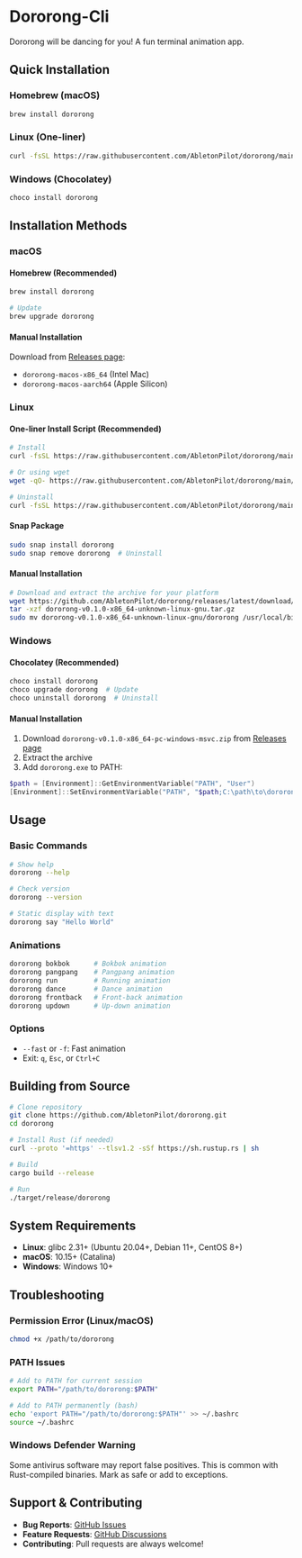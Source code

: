 # Dororong-Cli

Dororong will be dancing for you! A fun terminal animation app.

## Quick Installation

### Homebrew (macOS)
```bash
brew install dororong
```

### Linux (One-liner)
```bash
curl -fsSL https://raw.githubusercontent.com/AbletonPilot/dororong/main/install/install.sh | bash
```

### Windows (Chocolatey)
```powershell
choco install dororong
```

## Installation Methods

### macOS

#### Homebrew (Recommended)
```bash
brew install dororong

# Update
brew upgrade dororong
```

#### Manual Installation
Download from [Releases page](https://github.com/AbletonPilot/dororong/releases):
- `dororong-macos-x86_64` (Intel Mac)
- `dororong-macos-aarch64` (Apple Silicon)

### Linux

#### One-liner Install Script (Recommended)
```bash
# Install
curl -fsSL https://raw.githubusercontent.com/AbletonPilot/dororong/main/install/install.sh | bash

# Or using wget
wget -qO- https://raw.githubusercontent.com/AbletonPilot/dororong/main/install/install.sh | bash

# Uninstall
curl -fsSL https://raw.githubusercontent.com/AbletonPilot/dororong/main/install/uninstall.sh | bash
```

#### Snap Package
```bash
sudo snap install dororong
sudo snap remove dororong  # Uninstall
```

#### Manual Installation
```bash
# Download and extract the archive for your platform
wget https://github.com/AbletonPilot/dororong/releases/latest/download/dororong-v0.1.0-x86_64-unknown-linux-gnu.tar.gz
tar -xzf dororong-v0.1.0-x86_64-unknown-linux-gnu.tar.gz
sudo mv dororong-v0.1.0-x86_64-unknown-linux-gnu/dororong /usr/local/bin/
```

### Windows

#### Chocolatey (Recommended)
```powershell
choco install dororong
choco upgrade dororong  # Update
choco uninstall dororong  # Uninstall
```

#### Manual Installation
1. Download `dororong-v0.1.0-x86_64-pc-windows-msvc.zip` from [Releases page](https://github.com/AbletonPilot/dororong/releases)
2. Extract the archive
3. Add `dororong.exe` to PATH:

```powershell
$path = [Environment]::GetEnvironmentVariable("PATH", "User")
[Environment]::SetEnvironmentVariable("PATH", "$path;C:\path\to\dororong", "User")
```

## Usage

### Basic Commands
```bash
# Show help
dororong --help

# Check version
dororong --version

# Static display with text
dororong say "Hello World"
```

### Animations
```bash
dororong bokbok      # Bokbok animation
dororong pangpang    # Pangpang animation
dororong run         # Running animation
dororong dance       # Dance animation
dororong frontback   # Front-back animation
dororong updown      # Up-down animation
```

### Options
- `--fast` or `-f`: Fast animation
- Exit: `q`, `Esc`, or `Ctrl+C`

## Building from Source

```bash
# Clone repository
git clone https://github.com/AbletonPilot/dororong.git
cd dororong

# Install Rust (if needed)
curl --proto '=https' --tlsv1.2 -sSf https://sh.rustup.rs | sh

# Build
cargo build --release

# Run
./target/release/dororong
```

## System Requirements

- **Linux**: glibc 2.31+ (Ubuntu 20.04+, Debian 11+, CentOS 8+)
- **macOS**: 10.15+ (Catalina)
- **Windows**: Windows 10+

## Troubleshooting

### Permission Error (Linux/macOS)
```bash
chmod +x /path/to/dororong
```

### PATH Issues
```bash
# Add to PATH for current session
export PATH="/path/to/dororong:$PATH"

# Add to PATH permanently (bash)
echo 'export PATH="/path/to/dororong:$PATH"' >> ~/.bashrc
source ~/.bashrc
```

### Windows Defender Warning
Some antivirus software may report false positives. This is common with Rust-compiled binaries. Mark as safe or add to exceptions.

## Support & Contributing

- **Bug Reports**: [GitHub Issues](https://github.com/AbletonPilot/dororong/issues)
- **Feature Requests**: [GitHub Discussions](https://github.com/AbletonPilot/dororong/discussions)
- **Contributing**: Pull requests are always welcome!